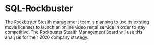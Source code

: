 # SQL-Rockbuster
The Rockbuster Stealth management team is planning to use its existing movie licenses to launch an online video rental service in order to stay competitive. The Rockbuster Stealth Management Board will use this analysis for their 2020 company strategy.
